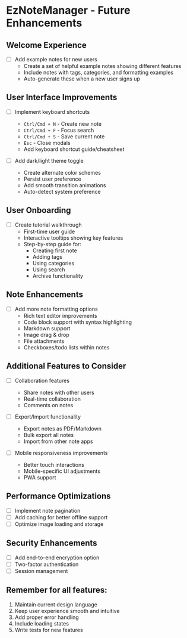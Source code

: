 # EzNoteManager - Future Enhancements

## Welcome Experience
- [ ] Add example notes for new users
  - Create a set of helpful example notes showing different features
  - Include notes with tags, categories, and formatting examples
  - Auto-generate these when a new user signs up

## User Interface Improvements
- [ ] Implement keyboard shortcuts
  - `Ctrl/Cmd + N` - Create new note
  - `Ctrl/Cmd + F` - Focus search
  - `Ctrl/Cmd + S` - Save current note
  - `Esc` - Close modals
  - Add keyboard shortcut guide/cheatsheet

- [ ] Add dark/light theme toggle
  - Create alternate color schemes
  - Persist user preference
  - Add smooth transition animations
  - Auto-detect system preference

## User Onboarding
- [ ] Create tutorial walkthrough
  - First-time user guide
  - Interactive tooltips showing key features
  - Step-by-step guide for:
    - Creating first note
    - Adding tags
    - Using categories
    - Using search
    - Archive functionality

## Note Enhancements
- [ ] Add more note formatting options
  - Rich text editor improvements
  - Code block support with syntax highlighting
  - Markdown support
  - Image drag & drop
  - File attachments
  - Checkboxes/todo lists within notes

## Additional Features to Consider
- [ ] Collaboration features
  - Share notes with other users
  - Real-time collaboration
  - Comments on notes

- [ ] Export/Import functionality
  - Export notes as PDF/Markdown
  - Bulk export all notes
  - Import from other note apps

- [ ] Mobile responsiveness improvements
  - Better touch interactions
  - Mobile-specific UI adjustments
  - PWA support

## Performance Optimizations
- [ ] Implement note pagination
- [ ] Add caching for better offline support
- [ ] Optimize image loading and storage

## Security Enhancements
- [ ] Add end-to-end encryption option
- [ ] Two-factor authentication
- [ ] Session management

## Remember for all features:
1. Maintain current design language
2. Keep user experience smooth and intuitive
3. Add proper error handling
4. Include loading states
5. Write tests for new features 